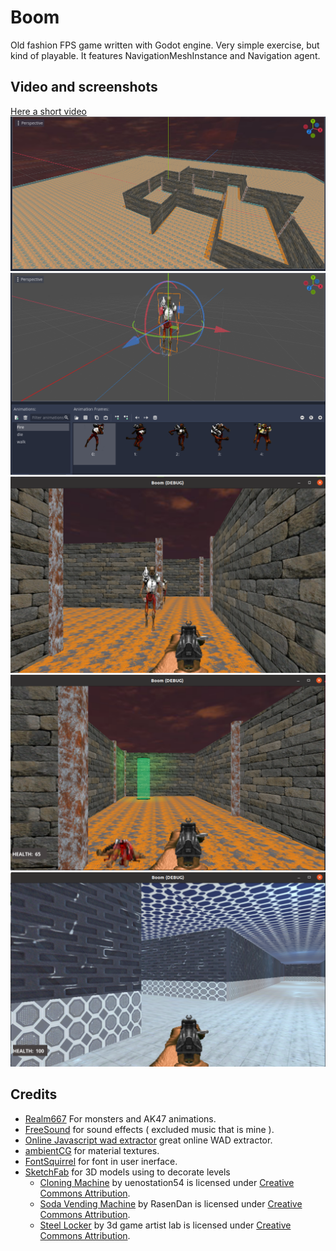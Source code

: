 # Boom
Old fashion FPS game written with Godot engine.
Very simple exercise, but kind of playable. It features NavigationMeshInstance and Navigation agent.

## Video and screenshots
[Here a short video](https://www.facebook.com/1412192133/videos/926298468278232/)
![screen1](https://github.com/FelicePollano/Boom/blob/main/screenshots/Screenshot%20from%202022-12-30%2017-27-11.png)
![screen2](https://github.com/FelicePollano/Boom/blob/main/screenshots/Screenshot%20from%202022-12-30%2017-28-40.png)
![screen3](https://github.com/FelicePollano/Boom/blob/main/screenshots/Screenshot%20from%202022-12-30%2017-29-20.png)
![screen4](https://github.com/FelicePollano/Boom/blob/main/screenshots/Screenshot%20from%202023-01-02%2010-24-45.png)
![screen4](https://github.com/FelicePollano/Boom/blob/main/screenshots/Screenshot%20from%202023-01-02%2010-31-47.png)


## Credits
- [Realm667](https://www.realm667.com/en/) For monsters and AK47 animations.
- [FreeSound](https://freesound.org/people/The%20Baron/sounds/98399/) for sound effects ( excluded music that is mine ).
- [Online Javascript wad extractor](https://jmickle66666666.github.io/wad-js/) great online WAD extractor.
- [ambientCG](https://ambientcg.com/) for material textures.
- [FontSquirrel](https://www.fontsquirrel.com/) for font in user inerface.
- [SketchFab](https://sketchfab.com/) for 3D models using to decorate levels
  - [Cloning Machine](https://skfb.ly/opAIz) by uenostation54 is licensed under [Creative Commons Attribution](http://creativecommons.org/licenses/by/4.0/).
  - [Soda Vending Machine](https://skfb.ly/6RunD) by RasenDan is licensed under [Creative Commons Attribution](http://creativecommons.org/licenses/by/4.0/).
  - [Steel Locker](https://skfb.ly/o79tW) by 3d game artist lab is licensed under [Creative Commons Attribution](http://creativecommons.org/licenses/by/4.0/).



